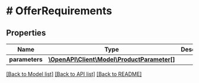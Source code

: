 # # OfferRequirements

## Properties

Name | Type | Description | Notes
------------ | ------------- | ------------- | -------------
**parameters** | [**\OpenAPI\Client\Model\ProductParameter[]**](ProductParameter.md) |  | [optional] 

[[Back to Model list]](../../README.md#documentation-for-models) [[Back to API list]](../../README.md#documentation-for-api-endpoints) [[Back to README]](../../README.md)


